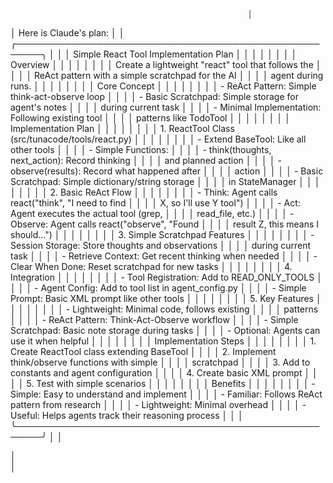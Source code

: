                                                          │
│ Here is Claude's plan:                                   │
│ ╭──────────────────────────────────────────────────────╮ │
│ │ Simple React Tool Implementation Plan                │ │
│ │                                                      │ │
│ │ Overview                                             │ │
│ │                                                      │ │
│ │ Create a lightweight "react" tool that follows the   │ │
│ │ ReAct pattern with a simple scratchpad for the AI    │ │
│ │ agent during runs.                                   │ │
│ │                                                      │ │
│ │ Core Concept                                         │ │
│ │                                                      │ │
│ │ - ReAct Pattern: Simple think-act-observe loop       │ │
│ │ - Basic Scratchpad: Simple storage for agent's notes │ │
│ │  during current task                                 │ │
│ │ - Minimal Implementation: Following existing tool    │ │
│ │ patterns like TodoTool                               │ │
│ │                                                      │ │
│ │ Implementation Plan                                  │ │
│ │                                                      │ │
│ │ 1. ReactTool Class (src/tunacode/tools/react.py)     │ │
│ │                                                      │ │
│ │ - Extend BaseTool: Like all other tools              │ │
│ │ - Simple Functions:                                  │ │
│ │   - think(thoughts, next_action): Record thinking    │ │
│ │ and planned action                                   │ │
│ │   - observe(results): Record what happened after     │ │
│ │ action                                               │ │
│ │ - Basic Scratchpad: Simple dictionary/string storage │ │
│ │  in StateManager                                     │ │
│ │                                                      │ │
│ │ 2. Basic ReAct Flow                                  │ │
│ │                                                      │ │
│ │ - Think: Agent calls react("think", "I need to find  │ │
│ │ X, so I'll use Y tool")                              │ │
│ │ - Act: Agent executes the actual tool (grep,         │ │
│ │ read_file, etc.)                                     │ │
│ │ - Observe: Agent calls react("observe", "Found       │ │
│ │ result Z, this means I should...")                   │ │
│ │                                                      │ │
│ │ 3. Simple Scratchpad Features                        │ │
│ │                                                      │ │
│ │ - Session Storage: Store thoughts and observations   │ │
│ │ during current task                                  │ │
│ │ - Retrieve Context: Get recent thinking when needed  │ │
│ │ - Clear When Done: Reset scratchpad for new tasks    │ │
│ │                                                      │ │
│ │ 4. Integration                                       │ │
│ │                                                      │ │
│ │ - Tool Registration: Add to READ_ONLY_TOOLS          │ │
│ │ - Agent Config: Add to tool list in agent_config.py  │ │
│ │ - Simple Prompt: Basic XML prompt like other tools   │ │
│ │                                                      │ │
│ │ 5. Key Features                                      │ │
│ │                                                      │ │
│ │ - Lightweight: Minimal code, follows existing        │ │
│ │ patterns                                             │ │
│ │ - ReAct Pattern: Think-Act-Observe workflow          │ │
│ │ - Simple Scratchpad: Basic note storage during tasks │ │
│ │ - Optional: Agents can use it when helpful           │ │
│ │                                                      │ │
│ │ Implementation Steps                                 │ │
│ │                                                      │ │
│ │ 1. Create ReactTool class extending BaseTool         │ │
│ │ 2. Implement think/observe functions with simple     │ │
│ │ scratchpad                                           │ │
│ │ 3. Add to constants and agent configuration          │ │
│ │ 4. Create basic XML prompt                           │ │
│ │ 5. Test with simple scenarios                        │ │
│ │                                                      │ │
│ │ Benefits                                             │ │
│ │                                                      │ │
│ │ - Simple: Easy to understand and implement           │ │
│ │ - Familiar: Follows ReAct pattern from research      │ │
│ │ - Lightweight: Minimal overhead                      │ │
│ │ - Useful: Helps agents track their reasoning process │ │
│ ╰──────────────────────────────────────────────────────╯ │
│                                                   


│                                                   
│                                                   

